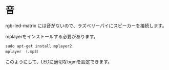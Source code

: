 # 音
rgb-led-matrix には音がないので、ラズベリーパイにスピーカーを接続します。

mplayerをインストールする必要があります。
````
sudo apt-get install mplayer2
mplayer （.mp3）
````

このようにして、LEDに適切なbgmを設定できます。
